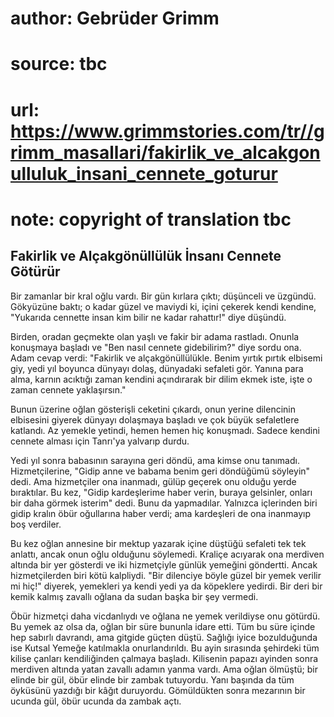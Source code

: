 # author: Gebrüder Grimm
# source: tbc
# url: https://www.grimmstories.com/tr//grimm_masallari/fakirlik_ve_alcakgonulluluk_insani_cennete_goturur
# note: copyright of translation tbc

## Fakirlik ve Alçakgönüllülük İnsanı Cennete Götürür 

Bir zamanlar bir kral oğlu vardı. Bir gün kırlara çıktı; düşünceli ve
üzgündü. Gökyüzüne baktı; o kadar güzel ve maviydi ki, içini çekerek
kendi kendine, "Yukarıda cennette insan kim bilir ne kadar rahattır!"
diye düşündü.

Birden, oradan geçmekte olan yaşlı ve fakir bir adama rastladı. Onunla
konuşmaya başladı ve "Ben nasıl cennete gidebilirim?" diye sordu ona.
Adam cevap verdi: "Fakirlik ve alçakgönüllülükle. Benim yırtık pırtık
elbisemi giy, yedi yıl boyunca dünyayı dolaş, dünyadaki sefaleti gör.
Yanına para alma, karnın acıktığı zaman kendini açındırarak bir dilim
ekmek iste, işte o zaman cennete yaklaşırsın."

Bunun üzerine oğlan gösterişli ceketini çıkardı, onun yerine dilencinin
elbisesini giyerek dünyayı dolaşmaya başladı ve çok büyük sefaletlere
katlandı. Az yemekle yetindi, hemen hemen hiç konuşmadı. Sadece kendini
cennete alması için Tanrı'ya yalvarıp durdu.

Yedi yıl sonra babasının sarayına geri döndü, ama kimse onu tanımadı.
Hizmetçilerine, "Gidip anne ve babama benim geri döndüğümü söyleyin"
dedi. Ama hizmetçiler ona inanmadı, gülüp geçerek onu olduğu yerde
bıraktılar. Bu kez, "Gidip kardeşlerime haber verin, buraya gelsinler,
onları bir daha görmek isterim" dedi. Bunu da yapmadılar. Yalnızca
içlerinden biri gidip kralın öbür oğullarına haber verdi; ama kardeşleri
de ona inanmayıp boş verdiler.

Bu kez oğlan annesine bir mektup yazarak içine düştüğü sefaleti tek tek
anlattı, ancak onun oğlu olduğunu söylemedi. Kraliçe acıyarak ona
merdiven altında bir yer gösterdi ve iki hizmetçiyle günlük yemeğini
göndertti. Ancak hizmetçilerden biri kötü kalpliydi. "Bir dilenciye
böyle güzel bir yemek verilir mi hiç!" diyerek, yemekleri ya kendi yedi
ya da köpeklere yedirdi. Bir deri bir kemik kalmış zavallı oğlana da
sudan başka bir şey vermedi.

Öbür hizmetçi daha vicdanlıydı ve oğlana ne yemek verildiyse onu
götürdü. Bu yemek az olsa da, oğlan bir süre bununla idare etti. Tüm bu
süre içinde hep sabırlı davrandı, ama gitgide güçten düştü. Sağlığı
iyice bozulduğunda ise Kutsal Yemeğe katılmakla onurlandırıldı. Bu ayin
sırasında şehirdeki tüm kilise çanları kendiliğinden çalmaya başladı.
Kilisenin papazı ayinden sonra merdiven altında yatan zavallı adamın
yanma vardı. Ama oğlan ölmüştü; bir elinde bir gül, öbür elinde bir
zambak tutuyordu. Yanı başında da tüm öyküsünü yazdığı bir kâğıt
duruyordu. Gömüldükten sonra mezarının bir ucunda gül, öbür ucunda da
zambak açtı.
